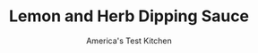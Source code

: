 ---
layout: ../../layouts/MarkdownPostLayout.astro
title: Lemon and Herb Dipping Sauce
author: America's Test Kitchen
pubDate: 2023-03-15
description: "This pared-down version of tartar sauce has a versatile flavor that easily complements any meal."
image_url: https://res.cloudinary.com/hksqkdlah/image/upload/ar_1:1,c_fill,dpr_2.0,f_auto,fl_lossy.progressive.strip_profile,g_faces:auto,q_auto:low,w_344/SFS_ChickpeaFries-109_1_wwhfyc
tags: ["Side Dishes","Fruit","Condiments"]
calories: 1614
protein: 
carbohydrates: 
fats: 22
fiber: 
ingredients: ["1 cup, mayonnaise","2 tablespoons, capers, minced","1 tablespoon, lemon zest, plus 2 teaspoons juice","1 tablespoon, minced fresh tarragon"]
serves: 8
time: "10 minutes"
instructions: ["Whisk all ingredients together in small bowl. Season with salt and pepper to taste. (Sauce can be refrigerated for up to 2 days.)"]
nutrition: ["12 mg Potassium, K","1 mg Phosphorus, P","6 mg Calcium, Ca","1 mg Magnesium, Mg","217 mg Sodium, Na","22 g Total lipid (fat)","5 g Fatty acids, total monounsaturated","13 g Fatty acids, total polyunsaturated","1 mg Vitamin C, total ascorbic acid","11 mg Cholesterol","3 g Fatty acids, total saturated","1 µg Folate, food","2 g Water","1 µg Folate, DFE","201 kcal Energy","1614 calories"]
notes: "Serve this tangy, aromatic sauce with Chickpea Fries or potato fries, or use it as a sandwich spread."
---